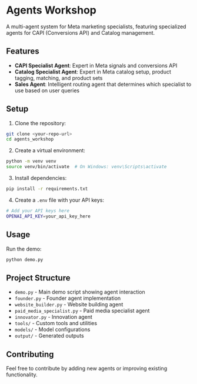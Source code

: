 # Agents Workshop

A multi-agent system for Meta marketing specialists, featuring specialized agents for CAPI (Conversions API) and Catalog management.

## Features

- **CAPI Specialist Agent**: Expert in Meta signals and conversions API
- **Catalog Specialist Agent**: Expert in Meta catalog setup, product tagging, matching, and product sets
- **Sales Agent**: Intelligent routing agent that determines which specialist to use based on user queries

## Setup

1. Clone the repository:
```bash
git clone <your-repo-url>
cd agents_workshop
```

2. Create a virtual environment:
```bash
python -m venv venv
source venv/bin/activate  # On Windows: venv\Scripts\activate
```

3. Install dependencies:
```bash
pip install -r requirements.txt
```

4. Create a `.env` file with your API keys:
```bash
# Add your API keys here
OPENAI_API_KEY=your_api_key_here
```

## Usage

Run the demo:
```bash
python demo.py
```

## Project Structure

- `demo.py` - Main demo script showing agent interaction
- `founder.py` - Founder agent implementation
- `website_builder.py` - Website building agent
- `paid_media_specialist.py` - Paid media specialist agent
- `innovator.py` - Innovation agent
- `tools/` - Custom tools and utilities
- `models/` - Model configurations
- `output/` - Generated outputs

## Contributing

Feel free to contribute by adding new agents or improving existing functionality. 